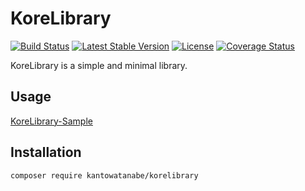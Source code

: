 # KoreLibrary

<p align="left">
<a href="https://travis-ci.org/KantoWatanabe/KoreLibrary"><img src="https://travis-ci.org/KantoWatanabe/KoreLibrary.svg?branch=master" alt="Build Status"></a>
<a href="https://packagist.org/packages/kantowatanabe/korelibrary"><img src="https://poser.pugx.org/kantowatanabe/korelibrary/v/stable.svg" alt="Latest Stable Version"></a>
<a href="https://packagist.org/packages/kantowatanabe/korelibrary"><img src="https://poser.pugx.org/kantowatanabe/korelibrary/license.svg" alt="License"></a>
<a href='https://coveralls.io/github/KantoWatanabe/KoreLibrary?branch=master'><img src='https://coveralls.io/repos/github/KantoWatanabe/KoreLibrary/badge.svg?branch=master' alt='Coverage Status' /></a>
</p>

KoreLibrary is a simple and minimal library.

## Usage

[KoreLibrary-Sample](https://github.com/KantoWatanabe/KoreLibrary-Sample)

## Installation

```bash
composer require kantowatanabe/korelibrary
```

